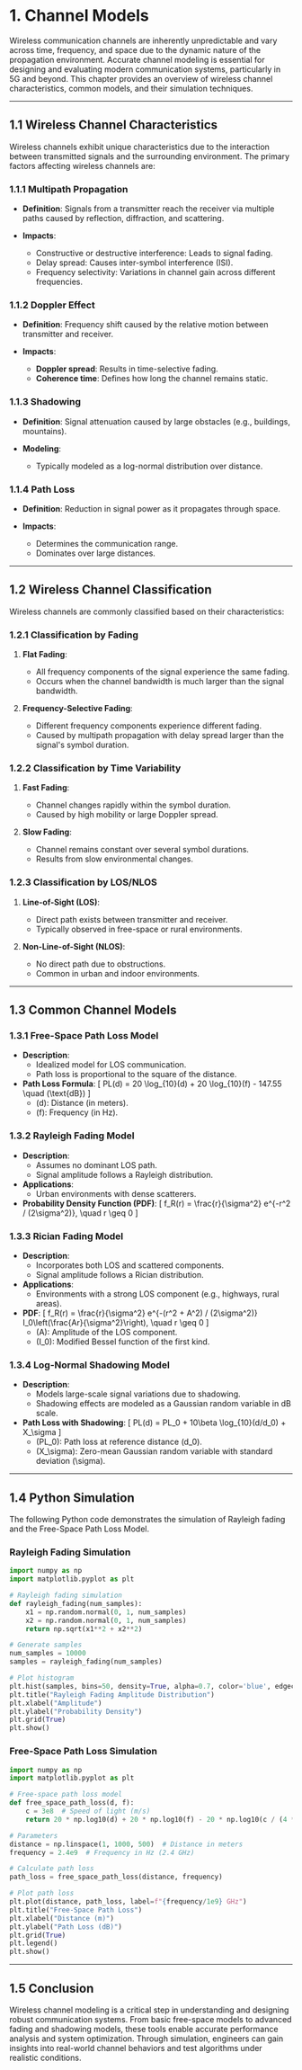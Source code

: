 # **1. Channel Models**

Wireless communication channels are inherently unpredictable and vary across time, frequency, and space due to the dynamic nature of the propagation environment. Accurate channel modeling is essential for designing and evaluating modern communication systems, particularly in 5G and beyond. This chapter provides an overview of wireless channel characteristics, common models, and their simulation techniques.

---

## **1.1 Wireless Channel Characteristics**
Wireless channels exhibit unique characteristics due to the interaction between transmitted signals and the surrounding environment. The primary factors affecting wireless channels are:

### **1.1.1 Multipath Propagation**
- **Definition**: Signals from a transmitter reach the receiver via multiple paths caused by reflection, diffraction, and scattering.
- **Impacts**:

    - Constructive or destructive interference: Leads to signal fading.
    - Delay spread: Causes inter-symbol interference (ISI).
    - Frequency selectivity: Variations in channel gain across different frequencies.

### **1.1.2 Doppler Effect**
- **Definition**: Frequency shift caused by the relative motion between transmitter and receiver.
- **Impacts**:

  - **Doppler spread**: Results in time-selective fading.
  - **Coherence time**: Defines how long the channel remains static.

### **1.1.3 Shadowing**
- **Definition**: Signal attenuation caused by large obstacles (e.g., buildings, mountains).
- **Modeling**:

  - Typically modeled as a log-normal distribution over distance.

### **1.1.4 Path Loss**
- **Definition**: Reduction in signal power as it propagates through space.

- **Impacts**:
  - Determines the communication range.
  - Dominates over large distances.

---

## **1.2 Wireless Channel Classification**
Wireless channels are commonly classified based on their characteristics:

### **1.2.1 Classification by Fading**
1. **Flat Fading**:

   - All frequency components of the signal experience the same fading.
   - Occurs when the channel bandwidth is much larger than the signal bandwidth.
2. **Frequency-Selective Fading**:

   - Different frequency components experience different fading.
   - Caused by multipath propagation with delay spread larger than the signal's symbol duration.

### **1.2.2 Classification by Time Variability**
1. **Fast Fading**:

    - Channel changes rapidly within the symbol duration.
   - Caused by high mobility or large Doppler spread.
2. **Slow Fading**:

    - Channel remains constant over several symbol durations.
   - Results from slow environmental changes.

### **1.2.3 Classification by LOS/NLOS**
1. **Line-of-Sight (LOS)**:

    - Direct path exists between transmitter and receiver.
   - Typically observed in free-space or rural environments.

2. **Non-Line-of-Sight (NLOS)**:

   - No direct path due to obstructions.
   - Common in urban and indoor environments.

---

## **1.3 Common Channel Models**
### **1.3.1 Free-Space Path Loss Model**
- **Description**:
  - Idealized model for LOS communication.
  - Path loss is proportional to the square of the distance.
- **Path Loss Formula**:
  \[
  PL(d) = 20 \log_{10}(d) + 20 \log_{10}(f) - 147.55 \quad (\text{dB})
  \]
  - \(d\): Distance (in meters).
  - \(f\): Frequency (in Hz).

### **1.3.2 Rayleigh Fading Model**
- **Description**:
  - Assumes no dominant LOS path.
  - Signal amplitude follows a Rayleigh distribution.
- **Applications**:
  - Urban environments with dense scatterers.
- **Probability Density Function (PDF)**:
  \[
  f_R(r) = \frac{r}{\sigma^2} e^{-r^2 / (2\sigma^2)}, \quad r \geq 0
  \]

### **1.3.3 Rician Fading Model**
- **Description**:
  - Incorporates both LOS and scattered components.
  - Signal amplitude follows a Rician distribution.
- **Applications**:
  - Environments with a strong LOS component (e.g., highways, rural areas).
- **PDF**:
  \[
  f_R(r) = \frac{r}{\sigma^2} e^{-(r^2 + A^2) / (2\sigma^2)} I_0\left(\frac{Ar}{\sigma^2}\right), \quad r \geq 0
  \]
  - \(A\): Amplitude of the LOS component.
  - \(I_0\): Modified Bessel function of the first kind.

### **1.3.4 Log-Normal Shadowing Model**
- **Description**:
  - Models large-scale signal variations due to shadowing.
  - Shadowing effects are modeled as a Gaussian random variable in dB scale.
- **Path Loss with Shadowing**:
  \[
  PL(d) = PL_0 + 10\beta \log_{10}(d/d_0) + X_\sigma
  \]
  - \(PL_0\): Path loss at reference distance \(d_0\).
  - \(X_\sigma\): Zero-mean Gaussian random variable with standard deviation \(\sigma\).

---

## **1.4 Python Simulation**
The following Python code demonstrates the simulation of Rayleigh fading and the Free-Space Path Loss Model.

### **Rayleigh Fading Simulation**
``` py
import numpy as np
import matplotlib.pyplot as plt

# Rayleigh fading simulation
def rayleigh_fading(num_samples):
    x1 = np.random.normal(0, 1, num_samples)
    x2 = np.random.normal(0, 1, num_samples)
    return np.sqrt(x1**2 + x2**2)

# Generate samples
num_samples = 10000
samples = rayleigh_fading(num_samples)

# Plot histogram
plt.hist(samples, bins=50, density=True, alpha=0.7, color='blue', edgecolor='black')
plt.title("Rayleigh Fading Amplitude Distribution")
plt.xlabel("Amplitude")
plt.ylabel("Probability Density")
plt.grid(True)
plt.show()
```

### **Free-Space Path Loss Simulation**
``` py
import numpy as np
import matplotlib.pyplot as plt

# Free-space path loss model
def free_space_path_loss(d, f):
    c = 3e8  # Speed of light (m/s)
    return 20 * np.log10(d) + 20 * np.log10(f) - 20 * np.log10(c / (4 * np.pi))

# Parameters
distance = np.linspace(1, 1000, 500)  # Distance in meters
frequency = 2.4e9  # Frequency in Hz (2.4 GHz)

# Calculate path loss
path_loss = free_space_path_loss(distance, frequency)

# Plot path loss
plt.plot(distance, path_loss, label=f"{frequency/1e9} GHz")
plt.title("Free-Space Path Loss")
plt.xlabel("Distance (m)")
plt.ylabel("Path Loss (dB)")
plt.grid(True)
plt.legend()
plt.show()
```

---

## **1.5 Conclusion**
Wireless channel modeling is a critical step in understanding and designing robust communication systems. From basic free-space models to advanced fading and shadowing models, these tools enable accurate performance analysis and system optimization. Through simulation, engineers can gain insights into real-world channel behaviors and test algorithms under realistic conditions.
